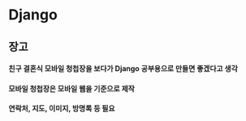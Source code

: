 # Django

## 장고


#### 친구 결혼식 모바일 청첩장을 보다가 Django 공부용으로 만들면 좋겠다고 생각
#### 모바일 청첩장은 모바일 웹을 기준으로 제작
#### 연락처, 지도, 이미지, 방명록 등 필요